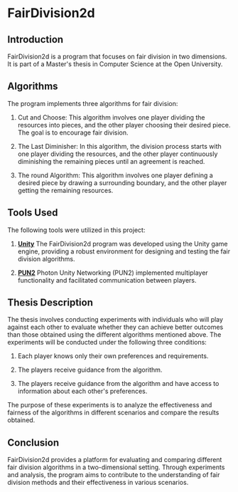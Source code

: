 # FairDivision2d

## Introduction
FairDivision2d is a program that focuses on fair division in two dimensions. It is part of a Master's thesis in Computer Science at the Open University.

## Algorithms
The program implements three algorithms for fair division:

1. Cut and Choose: This algorithm involves one player dividing the resources into pieces, and the other player choosing their desired piece. The goal is to encourage fair division.

2. The Last Diminisher: In this algorithm, the division process starts with one player dividing the resources, and the other player continuously diminishing the remaining pieces until an agreement is reached.

2. The round Algorithm: This algorithm involves one player defining a desired piece by drawing a surrounding boundary, and the other player getting the remaining resources.

## Tools Used
The following tools were utilized in this project:

1. [**Unity**](https://unity.com/) The FairDivision2d program was developed using the Unity game engine, providing a robust environment for designing and testing the fair division algorithms.

2. [**PUN2**](https://www.photonengine.com/pun) Photon Unity Networking (PUN2) implemented multiplayer functionality and facilitated communication between players.


## Thesis Description
The thesis involves conducting experiments with individuals who will play against each other to evaluate whether they can achieve better outcomes than those obtained using the different algorithms mentioned above. The experiments will be conducted under the following three conditions:

1. Each player knows only their own preferences and requirements.

2. The players receive guidance from the algorithm.

3. The players receive guidance from the algorithm and have access to information about each other's preferences.

The purpose of these experiments is to analyze the effectiveness and fairness of the algorithms in different scenarios and compare the results obtained.

## Conclusion
FairDivision2d provides a platform for evaluating and comparing different fair division algorithms in a two-dimensional setting. Through experiments and analysis, the program aims to contribute to the understanding of fair division methods and their effectiveness in various scenarios.
